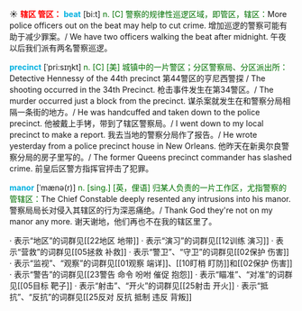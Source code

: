 ☀ <font color="red">**辖区 管区：**</font>
<font color="sky blue">**beat**</font> [bi:t] 
<font color="rgb(227, 108, 9)">n. [C] 警察的规律性巡逻区域，即管区，辖区：</font>More police officers out on the beat may help to cut crime. 增加巡逻的警察可能有助于减少罪案。/ We have two officers walking the beat after midnight. 午夜以后我们派有两名警察巡逻。
           
<font color="sky blue">**precinct**</font> [ˈpri:sɪŋkt]
<font color="rgb(227, 108, 9)">n. [C] [美] 城镇中的一片警区；分区警察局、分区派出所：</font>Detective Hennessy of the 44th precinct 第44警区的亨尼西警探 / The shooting occurred in the 34th Precinct. 枪击事件发生在第34警区。/ The murder occurred just a block from the precinct. 谋杀案就发生在和警察分局相隔一条街的地方。/ He was handcuffed and taken down to the police precinct. 他被戴上手铐，带到了辖区警察局。/ I went down to my local precinct to make a report. 我去当地的警察分局作了报告。/ He wrote yesterday from a police precinct house in New Orleans. 他昨天在新奥尔良警察分局的房子里写的。/ The former Queens precinct commander has slashed crime. 前皇后区警方指挥官抨击了犯罪。
           
<font color="sky blue">**manor**</font> [ˈmænə(r)]
<font color="rgb(227, 108, 9)">n. [sing.] [英，俚语] 归某人负责的一片工作区，尤指警察的管辖区：</font>The Chief Constable deeply resented any intrusions into his manor. 警察局局长对侵入其辖区的行为深恶痛绝。/ Thank God they're not on my manor any more. 谢天谢地，他们再也不在我的辖区里了。

· 表示“地区”的词群见[[22地区 地带]]
· 表示“演习”的词群见[[12训练 演习]]
· 表示“营救”的词群见[[05拯救 补救]]
· 表示“警卫”、“守卫”的词群见[[02保护 伤害]]
· 表示“监视”、“观察”的词群见[[01观察 端详]]、[[10盯梢 盯防]]和[[02保护 伤害]]
· 表示“警告”的词群见[[23警告 命令 吩咐 催促 抱怨]]
· 表示“瞄准”、“对准”的词群见[[05目标 靶子]]
· 表示“射击”、“开火”的词群见[[25射击 开火]]
· 表示“抵抗”、“反抗”的词群见[[25反对 反抗 抵制 违反 背叛]]

